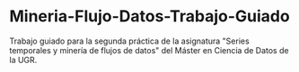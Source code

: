 # Mineria-Flujo-Datos-Trabajo-Guiado
Trabajo guiado para la segunda práctica de la asignatura "Series temporales y minería de flujos de datos" del Máster en Ciencia de Datos de la UGR. 
